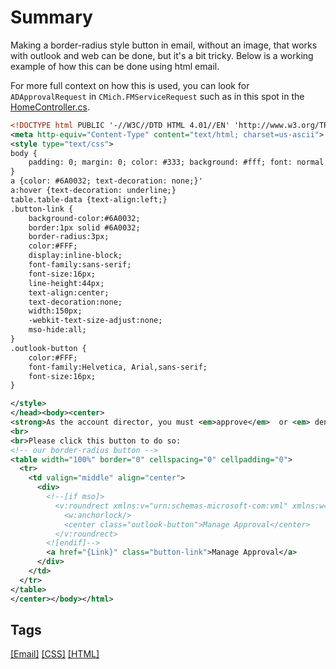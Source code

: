 # Summary 
Making a border-radius style button in email, without an image, that works with outlook and web can be done, but it's a bit tricky. Below is a working example of how this can be done using html email. 

For more full context on how this is used, you can look for `ADApprovalRequest` in `CMich.FMServiceRequest` such as in this spot in the [HomeController.cs](https://code.cmich.edu/App-Custom/CMich.FMServiceRequest/blob/master/CMich.FMServiceRequest/Controllers/HomeController.cs#L771).

```xml
<!DOCTYPE html PUBLIC '-//W3C//DTD HTML 4.01//EN' 'http://www.w3.org/TR/html4/strict.dtd'><html><head>
<meta http-equiv="Content-Type" content="text/html; charset=us-ascii"> <title>Work Order Request Receipt</title>
<style type="text/css">
body {
	padding: 0; margin: 0; color: #333; background: #fff; font: normal 76%/1 'Lucida Grande', Helvetica, 'Trebuchet MS', sans-serif; font-size: 14px; text-align: center;
}
a {color: #6A0032; text-decoration: none;}'
a:hover {text-decoration: underline;}
table.table-data {text-align:left;}
.button-link {
	background-color:#6A0032;
	border:1px solid #6A0032;
	border-radius:3px;
	color:#FFF;
	display:inline-block;
	font-family:sans-serif;
	font-size:16px;
	line-height:44px;
	text-align:center;
	text-decoration:none;
	width:150px;
	-webkit-text-size-adjust:none;
	mso-hide:all;
}
.outlook-button {
	color:#FFF;
	font-family:Helvetica, Arial,sans-serif;
	font-size:16px;
}

</style>
</head><body><center>
<strong>As the account director, you must <em>approve</em>  or <em> deny</em>  this request.</strong> 
<br>
<br>Please click this button to do so:
<!-- our border-radius button --> 
<table width="100%" border="0" cellspacing="0" cellpadding="0">
  <tr>
    <td valign="middle" align="center">
      <div>
	    <!--[if mso]>
          <v:roundrect xmlns:v="urn:schemas-microsoft-com:vml" xmlns:w="urn:schemas-microsoft-com:office:word" href="{Link}" style="height:36px;v-text-anchor:middle;width:150px;" arcsize="5%" strokecolor="#6A0032" fillcolor="#6A0032">
            <w:anchorlock/>
            <center class="outlook-button">Manage Approval</center>
          </v:roundrect>
		<![endif]-->
        <a href="{Link}" class="button-link">Manage Approval</a>
      </div>
    </td>
  </tr>
</table>
</center></body></html>
```

## Tags
[[Email]](https://code.cmich.edu/search?project_id=365&repository_ref=master&scope=wiki_blobs&search=EmailTag)
[[CSS]](https://code.cmich.edu/search?project_id=365&repository_ref=master&scope=wiki_blobs&search=CSSTag)
[[HTML]](https://code.cmich.edu/search?project_id=365&repository_ref=master&scope=wiki_blobs&search=HTMLTag)